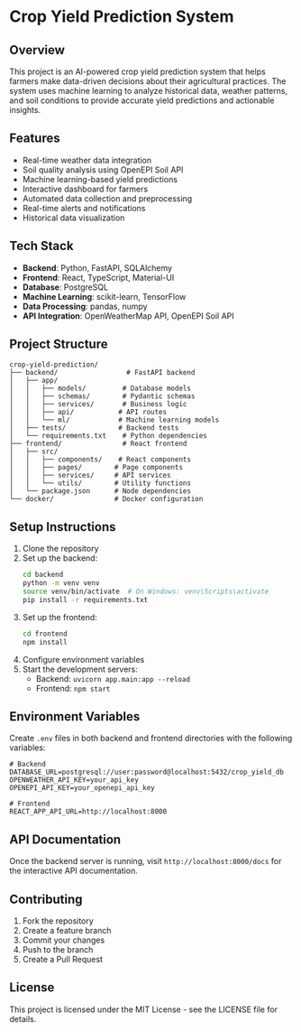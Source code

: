 # Crop Yield Prediction System

## Overview
This project is an AI-powered crop yield prediction system that helps farmers make data-driven decisions about their agricultural practices. The system uses machine learning to analyze historical data, weather patterns, and soil conditions to provide accurate yield predictions and actionable insights.

## Features
- Real-time weather data integration
- Soil quality analysis using OpenEPI Soil API
- Machine learning-based yield predictions
- Interactive dashboard for farmers
- Automated data collection and preprocessing
- Real-time alerts and notifications
- Historical data visualization

## Tech Stack
- **Backend**: Python, FastAPI, SQLAlchemy
- **Frontend**: React, TypeScript, Material-UI
- **Database**: PostgreSQL
- **Machine Learning**: scikit-learn, TensorFlow
- **Data Processing**: pandas, numpy
- **API Integration**: OpenWeatherMap API, OpenEPI Soil API

## Project Structure
```
crop-yield-prediction/
├── backend/                 # FastAPI backend
│   ├── app/
│   │   ├── models/         # Database models
│   │   ├── schemas/        # Pydantic schemas
│   │   ├── services/       # Business logic
│   │   ├── api/           # API routes
│   │   └── ml/            # Machine learning models
│   ├── tests/             # Backend tests
│   └── requirements.txt    # Python dependencies
├── frontend/               # React frontend
│   ├── src/
│   │   ├── components/    # React components
│   │   ├── pages/        # Page components
│   │   ├── services/     # API services
│   │   └── utils/        # Utility functions
│   └── package.json      # Node dependencies
└── docker/               # Docker configuration
```

## Setup Instructions
1. Clone the repository
2. Set up the backend:
   ```bash
   cd backend
   python -m venv venv
   source venv/bin/activate  # On Windows: venv\Scripts\activate
   pip install -r requirements.txt
   ```
3. Set up the frontend:
   ```bash
   cd frontend
   npm install
   ```
4. Configure environment variables
5. Start the development servers:
   - Backend: `uvicorn app.main:app --reload`
   - Frontend: `npm start`

## Environment Variables
Create `.env` files in both backend and frontend directories with the following variables:
```
# Backend
DATABASE_URL=postgresql://user:password@localhost:5432/crop_yield_db
OPENWEATHER_API_KEY=your_api_key
OPENEPI_API_KEY=your_openepi_api_key

# Frontend
REACT_APP_API_URL=http://localhost:8000
```

## API Documentation
Once the backend server is running, visit `http://localhost:8000/docs` for the interactive API documentation.

## Contributing
1. Fork the repository
2. Create a feature branch
3. Commit your changes
4. Push to the branch
5. Create a Pull Request

## License
This project is licensed under the MIT License - see the LICENSE file for details.

